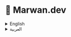 # 🚀 Marwan.dev

<details>
<summary>English</summary>

**Welcome to Marwan.dev** – A hub for advanced AI prompt engineering with a special focus on the richness and eloquence of the Arabic language.

---

## 🔹 About Me

Hi, I'm **Marwan Abdalhafedth**, an AI Prompt Engineer passionate about leveraging the nuances of Arabic to create highly effective AI interactions.

- 🌐 Location: Iraq  
- 🧠 Focus: AI Prompt Engineering & Language Modeling  
- ✨ Mission: Harness the depth of Arabic to improve AI outputs and inspire creativity in AI applications  

---

## 🎯 Mission Statement

> “Elevate AI interactions through the power of the Arabic language.”

I design prompts and frameworks that maximize AI performance across text, image, and video generation models. My goal is to produce precise, reliable, and culturally resonant outputs using modern AI tools.

---

## 🛠️ Skills & Expertise

- **Prompt Engineering:** Crafting optimized prompts for diverse AI models  
- **AI Model Mastery:** Deep understanding of model architectures and fine-tuning  
- **Multimodal AI:** Experience with text-to-image and text-to-video generation  
- **Arabic Linguistics:** Expertise in Arabic language nuances for AI applications  

---

## 💡 Featured Work

- **Optimized AI Prompts:** Tested and refined for maximum performance  
- **Custom AI Tools:** Scripts and frameworks to enhance AI outputs  
- **Educational Resources:** Guides on crafting effective AI prompts in Arabic  

---

## 🔗 Connect With Me

[![Instagram](https://img.shields.io/badge/Instagram-@mo.os-E4405F?style=for-the-badge&logo=instagram&logoColor=white)](https://www.instagram.com/mo.os)  
[![Website](https://img.shields.io/badge/Website-Marwan.dev-4CAF50?style=for-the-badge&logo=Google-Chrome&logoColor=white)](https://marwandevspace.github.io/Marwan.dev/)

---

## 📄 License

This repository is for educational and professional showcase purposes. All rights reserved © 2025 Marwan Abdalhafedth.

</details>

<details>
<summary>العربية</summary>

**مرحباً بكم في Marwan.dev** – مساحة مخصصة لهندسة موجهات الذكاء الاصطناعي المتقدمة مع التركيز على عمق وفصاحة اللغة العربية.

---

## 🔹 من أنا

مرحباً، أنا **مروان عبد الحافظ**، مهندس تحسين موجهات الذكاء الاصطناعي، متحمس لاستخدام جمال اللغة العربية لإنتاج تفاعلات فعّالة مع الذكاء الاصطناعي.

- 🌐 الموقع: العراق  
- 🧠 الاختصاص: هندسة الموجهات ونماذج اللغة  
- ✨ الهدف: استخدام عمق اللغة العربية لتحسين مخرجات الذكاء الاصطناعي وتحفيز الإبداع  

---

## 🎯 مهمتي

> "رفع مستوى التفاعل مع الذكاء الاصطناعي من خلال قوة اللغة العربية"

أقوم بتصميم الموجهات والأطر التي تزيد من أداء نماذج الذكاء الاصطناعي في النصوص والصور والفيديوهات. هدفي هو إنتاج مخرجات دقيقة وموثوقة وذات صدى ثقافي.

---

## 🛠️ المهارات والخبرة

- **هندسة الموجهات:** تصميم موجهات محسنة لمختلف نماذج الذكاء الاصطناعي  
- **إتقان النماذج:** فهم معماريتها وضبطها بدقة  
- **الذكاء الاصطناعي متعدد الوسائط:** خبرة في تحويل النص إلى صورة وفيديو  
- **اللغة العربية:** خبرة في استخدام دقة وفصاحة اللغة العربية مع الذكاء الاصطناعي  

---

## 💡 أعمالي المميزة

- **موجهات محسنة للذكاء الاصطناعي:** تم اختبارها وضبطها لأفضل أداء  
- **أدوات مخصصة للذكاء الاصطناعي:** سكريبتات وأطر لتعزيز المخرجات  
- **موارد تعليمية:** إرشادات حول تصميم الموجهات باللغة العربية  

---

## 🔗 تواصل معي

[![إنستغرام](https://img.shields.io/badge/Instagram-@mo.os-E4405F?style=for-the-badge&logo=instagram&logoColor=white)](https://www.instagram.com/mo.os)  
[![الموقع](https://img.shields.io/badge/Website-Marwan.dev-4CAF50?style=for-the-badge&logo=Google-Chrome&logoColor=white)](https://marwandevspace.github.io/Marwan.dev/)

---

## 📄 الترخيص

هذا المستودع لأغراض التعليم والعرض المهني فقط. جميع الحقوق محفوظة © 2025 مروان عبد الحافظ.

</details>

